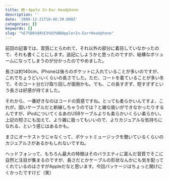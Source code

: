 ```yaml
---
title: 続・Apple In-Ear Headphone
description: ''
date: '2008-12-21T10:46:39.000Z'
categories: []
keywords: []
slug: "%E7%B6%9A%E3%83%BBApple+In-Ear+Headphone"
---
```

前回の記事では、音質にとらわれて、それ以外の部分に着目していなかったので、それも書くことにします。追記にしようかと思ったのですが、結構なボリュームになってしまうのが分かったのでやめました。

長さは約140cm。iPhoneは後ろのポケットに入れていることが多いのですが、これでちょうどいいくらいの長さでした。ただ、コートを着ていることが多い冬で、そのコート分だけ取り回しが面倒かも。でも、この長すぎず、短すぎずという長さは好感が持てました。

それから、一番好きなのはコードの質感ですね。とっても柔らかいんですよ、これが。固いケーブルだと断線しちゃうのでは？と雑な扱いができなかったりするんですが、iPodについてくるあのUSBケーブルよりも柔らかいくらい柔らかい。上記の短さにも加えて、より雑に扱ってもいいので、よりカジュアルな気持ちになれる、という感じはあるかも。

まさにオーケストラじゃなくって、ポケットミュージックを聴いているくらいのカジュアルさがあるかもしれないですね。

ヘッドフォンって、もちろん最大の特徴はそのバラエティに富んだ音質でそこに自然と注目が集まるのですが、長さだとかケーブルの形状なんかにも気を配ってくれているのはさすがAppleだなと思います。今回パッケージはちょっと開けにくかったですけど（笑）